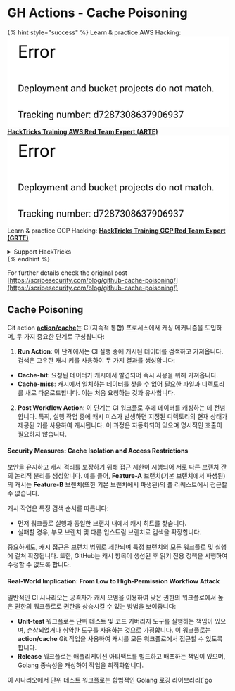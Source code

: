# GH Actions - Cache Poisoning

{% hint style="success" %}
Learn & practice AWS Hacking:<img src="../../../.gitbook/assets/image (1) (1).png" alt="" data-size="line">[**HackTricks Training AWS Red Team Expert (ARTE)**](https://training.hacktricks.xyz/courses/arte)<img src="../../../.gitbook/assets/image (1) (1).png" alt="" data-size="line">\
Learn & practice GCP Hacking: <img src="../../../.gitbook/assets/image (2).png" alt="" data-size="line">[**HackTricks Training GCP Red Team Expert (GRTE)**<img src="../../../.gitbook/assets/image (2).png" alt="" data-size="line">](https://training.hacktricks.xyz/courses/grte)

<details>

<summary>Support HackTricks</summary>

* Check the [**subscription plans**](https://github.com/sponsors/carlospolop)!
* **Join the** 💬 [**Discord group**](https://discord.gg/hRep4RUj7f) or the [**telegram group**](https://t.me/peass) or **follow** us on **Twitter** 🐦 [**@hacktricks\_live**](https://twitter.com/hacktricks\_live)**.**
* **Share hacking tricks by submitting PRs to the** [**HackTricks**](https://github.com/carlospolop/hacktricks) and [**HackTricks Cloud**](https://github.com/carlospolop/hacktricks-cloud) github repos.

</details>
{% endhint %}

For further details check the original post [https://scribesecurity.com/blog/github-cache-poisoning/](https://scribesecurity.com/blog/github-cache-poisoning/)

## Cache Poisoning

Git action [**action/cache**](https://github.com/actions/cache)는 CI(지속적 통합) 프로세스에서 캐싱 메커니즘을 도입하며, 두 가지 중요한 단계로 구성됩니다:

1. **Run Action**: 이 단계에서는 CI 실행 중에 캐시된 데이터를 검색하고 가져옵니다. 검색은 고유한 캐시 키를 사용하여 두 가지 결과를 생성합니다:
* **Cache-hit**: 요청된 데이터가 캐시에서 발견되어 즉시 사용을 위해 가져옵니다.
* **Cache-miss**: 캐시에서 일치하는 데이터를 찾을 수 없어 필요한 파일과 디렉토리를 새로 다운로드합니다. 이는 처음 요청하는 것과 유사합니다.
2. **Post Workflow Action**: 이 단계는 CI 워크플로 후에 데이터를 캐싱하는 데 전념합니다. 특히, 실행 작업 중에 캐시 미스가 발생하면 지정된 디렉토리의 현재 상태가 제공된 키를 사용하여 캐시됩니다. 이 과정은 자동화되어 있으며 명시적인 호출이 필요하지 않습니다.

#### Security Measures: Cache Isolation and Access Restrictions

보안을 유지하고 캐시 격리를 보장하기 위해 접근 제한이 시행되어 서로 다른 브랜치 간의 논리적 분리를 생성합니다. 예를 들어, **Feature-A** 브랜치(기본 브랜치에서 파생된)의 캐시는 **Feature-B** 브랜치(또한 기본 브랜치에서 파생된)의 풀 리퀘스트에서 접근할 수 없습니다.

캐시 작업은 특정 검색 순서를 따릅니다:

* 먼저 워크플로 실행과 동일한 브랜치 내에서 캐시 히트를 찾습니다.
* 실패할 경우, 부모 브랜치 및 다른 업스트림 브랜치로 검색을 확장합니다.

중요하게도, 캐시 접근은 브랜치 범위로 제한되며 특정 브랜치의 모든 워크플로 및 실행에 걸쳐 확장됩니다. 또한, GitHub는 캐시 항목이 생성된 후 읽기 전용 정책을 시행하여 수정할 수 없도록 합니다.

#### Real-World Implication: From Low to High-Permission Workflow Attack

일반적인 CI 시나리오는 공격자가 캐시 오염을 이용하여 낮은 권한의 워크플로에서 높은 권한의 워크플로로 권한을 상승시킬 수 있는 방법을 보여줍니다:

* **Unit-test** 워크플로는 단위 테스트 및 코드 커버리지 도구를 실행하는 책임이 있으며, 손상되었거나 취약한 도구를 사용하는 것으로 가정합니다. 이 워크플로는 **action/cache** Git 작업을 사용하여 캐시를 모든 워크플로에서 접근할 수 있도록 합니다.
* **Release** 워크플로는 애플리케이션 아티팩트를 빌드하고 배포하는 책임이 있으며, Golang 종속성을 캐싱하여 작업을 최적화합니다.

이 시나리오에서 단위 테스트 워크플로는 합법적인 Golang 로깅 라이브러리(\`go
